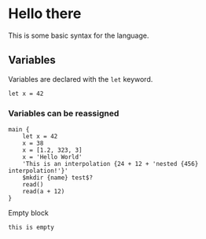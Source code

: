 # Hello there

This is some basic syntax for the language.

## Variables

Variables are declared with the `let` keyword.

```ab
let x = 42
```

### Variables can be reassigned

```ab
main {
    let x = 42
    x = 38
    x = [1.2, 323, 3]
    x = 'Hello World'
    'This is an interpolation {24 + 12 + 'nested {456} interpolation!'}'
    $mkdir {name} test$?
    read()
    read(a + 12)
}
```

Empty block

```
this is empty
```

